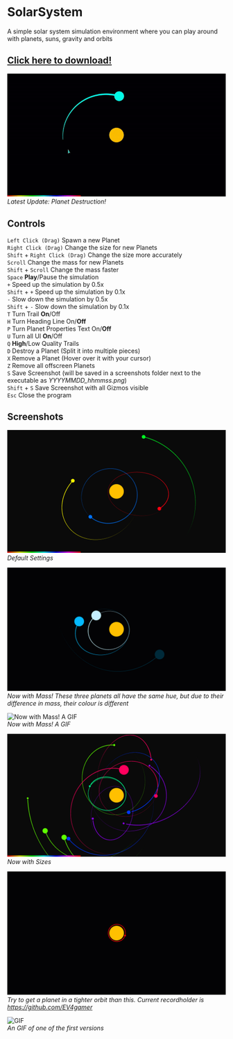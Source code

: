 # SolarSystem
A simple solar system simulation environment where you can play around with planets, suns, gravity and orbits

## [Click here to download!](../../releases/latest)

![GIF](/.github/images/pc_anim3-destruction.gif "GIF")
*Latest Update: Planet Destruction!*

## Controls
`Left Click (Drag)` Spawn a new Planet\
`Right Click (Drag)` Change the size for new Planets\
`Shift` + `Right Click (Drag)` Change the size more accurately\
`Scroll` Change the mass for new Planets\
`Shift` + `Scroll` Change the mass faster\
`Space` **Play**/Pause the simulation\
`+` Speed up the simulation by 0.5x\
`Shift` + `+` Speed up the simulation by 0.1x\
`-` Slow down the simulation by 0.5x\
`Shift` + `-` Slow down the simulation by 0.1x\
`T` Turn Trail **On**/Off\
`H` Turn Heading Line On/**Off**\
`P` Turn Planet Properties Text On/**Off**\
`U` Turn all UI **On**/Off\
`Q` **High**/Low Quality Trails\
`D` Destroy a Planet (Split it into multiple pieces)\
`X` Remove a Planet (Hover over it with your cursor)\
`Z` Remove all offscreen Planets\
`S` Save Screenshot (will be saved in a screenshots folder next to the executable as *YYYYMMDD_hhmmss.png*)\
`Shift` + `S` Save Screenshot with all Gizmos visible\
`Esc` Close the program

## Screenshots
![Default Settings](/.github/images/pc_def.png "Default Settings")\
*Default Settings*


![Now with Mass! A screenshot](/.github/images/pc_samehue.png "Now with Mass! A screenshot")\
*Now with Mass! These three planets all have the same hue, but due to their difference in mass, their colour is different*


![Now with Mass! A GIF](/.github/images/pc_anim2-mass.gif "Now with Mass! A GIF")\
*Now with Mass! A GIF*


![Now with Sizes!](/.github/images/pc_newsize.png "Now with Sizes")\
*Now with Sizes*


![Challenge!](/.github/images/pc_challenge.png "Challenge")\
*Try to get a planet in a tighter orbit than this. Current recordholder is https://github.com/EV4gamer*


![GIF](/.github/images/pc_anim1-classic.gif "GIF")\
*An GIF of one of the first versions*
